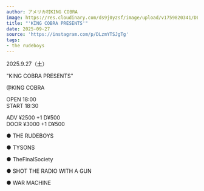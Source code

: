 ```yaml
---
author: アメリカ村KING COBRA
image: https://res.cloudinary.com/ds9j0yzsf/image/upload/v1759820341/DLzmYTSJgTg.jpg
title: "'KING COBRA PRESENTS'"
date: 2025-09-27
source: 'https://instagram.com/p/DLzmYTSJgTg'
tags:
- the rudeboys
---
```

2025.9.27（土）

"KING COBRA PRESENTS"

@KING COBRA

OPEN  18:00<br>
START 18:30

ADV ¥2500 +1 D¥500<br>
DOOR ¥3000 +1 D¥500

● THE RUDEBOYS

● TYSONS

● TheFinalSociety

● SHOT THE RADIO WITH A GUN

● WAR MACHINE